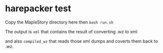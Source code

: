 # harepacker test

Copy the MapleStory directory here then `bash run.sh`

The output is `xml` that contains the result of converting .wz to xml

and also `compiled_wz` that reads those xml dumps and coverts them back to .wz.
